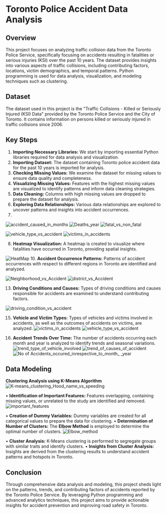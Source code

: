 
# Toronto Police Accident Data Analysis




## Overview

This project focuses on analyzing traffic collision data from the Toronto Police Service, specifically focusing on accidents resulting in fatalities or serious injuries (KSI) over the past 10 years. The dataset provides insights into various aspects of traffic collisions, including contributing factors, locations, victim demographics, and temporal patterns. Python programming is used for data analysis, visualization, and modeling techniques such as clustering.
## Dataset
The dataset used in this project is the "Traffic Collisions - Killed or Seriously Injured (KSI) Data" provided by the Toronto Police Service and the City of Toronto. It contains information on persons killed or seriously injured in traffic collisions since 2006.
## Key Steps
1.	**Importing Necessary Libraries:** We start by importing essential Python libraries required for data analysis and visualization.
2.	**Importing Dataset:** The dataset containing Toronto police accident data for the past 10 years is imported for analysis.
3.	**Checking Missing Values:** We examine the dataset for missing values to ensure data quality and completeness.
4.	**Visualizing Missing Values:** Features with the highest missing values are visualized to identify patterns and inform data cleaning strategies.
5.	**Data Cleaning:** Columns with high missing values are dropped to prepare the dataset for analysis.
6.	**Exploring Data Relationships:** Various data relationships are explored to uncover patterns and insights into accident occurrences.
7.	
![accident_caused_in_months](https://github.com/PatelJay3878/KSI_Data_Analysis/assets/73180853/bb3cbfa8-2b3e-4213-8f31-6b491d657ff6)
![Deaths_year](https://github.com/PatelJay3878/KSI_Data_Analysis/assets/73180853/b26d4869-b4f2-40c6-a3d3-82f52e353513)
![fatal_vs_non_fatal](https://github.com/PatelJay3878/KSI_Data_Analysis/assets/73180853/0f604455-a7a4-49d0-a61f-e05814d23cf8)

![vehicle_type_vs_accident](https://github.com/PatelJay3878/KSI_Data_Analysis/assets/73180853/d1394734-2019-4590-a5ba-4396f92ad0a2)
![victims_in_accidents](https://github.com/PatelJay3878/KSI_Data_Analysis/assets/73180853/11bc8510-9bbc-42fd-937a-55f9fbf273f1)

8.	**Heatmap Visualization:** A heatmap is created to visualize where fatalities have occurred in Toronto, providing spatial insights.

![HeatMap](https://github.com/PatelJay3878/KSI_Data_Analysis/assets/73180853/5f32848d-cb0a-472a-8767-6c7c21914e1d)
10.	**Accident Occurrence Patterns:** Patterns of accident occurrences with respect to different regions in Toronto are identified and analyzed.
	
![Neighborhood_vs_Accident](https://github.com/PatelJay3878/KSI_Data_Analysis/assets/73180853/ab8d9581-b806-4d65-89dc-fbc901fa17c2)
![district_vs_Accident](https://github.com/PatelJay3878/KSI_Data_Analysis/assets/73180853/1fba49b3-2645-4701-8f1b-21e01d97e376)

13.	**Driving Conditions and Causes:** Types of driving conditions and causes responsible for accidents are examined to understand contributing factors.

![driving_condition_vs_accident](https://github.com/PatelJay3878/KSI_Data_Analysis/assets/73180853/61048ea7-0b35-4107-8c32-20b403d3e630)


15.	**Vehicle and Victim Types:** Types of vehicles and victims involved in accidents, as well as the outcomes of accidents on victims, are analyzed.
![victims_in_accidents](https://github.com/PatelJay3878/KSI_Data_Analysis/assets/73180853/3ef86c3e-f0d6-4c56-bbe4-afacd554fd66)
![vehicle_type_vs_accident](https://github.com/PatelJay3878/KSI_Data_Analysis/assets/73180853/ba7191d8-5290-49e7-b963-d9468b0392d6)

17.	**Accident Trends Over Time:** The number of accidents occurring each month and year is analyzed to identify trends and seasonal variations.
![trend_type_of_vehicle_involved](https://github.com/PatelJay3878/KSI_Data_Analysis/assets/73180853/c3868fb3-4c35-4717-a3b5-df782dbf8307)
![trend_of_causes_of_accident](https://github.com/PatelJay3878/KSI_Data_Analysis/assets/73180853/8db00b53-ec3f-4c58-bbd2-ee2f28fc1c23)
![No of Accidents_occured_inrespective_to_month_ _year](https://github.com/PatelJay3878/KSI_Data_Analysis/assets/73180853/9907e2e2-4aa0-4700-8eda-127622923dc1)


## Data Modeling
**Clustering Analysis using K-Means Algorithm**
![K-means_clustering_Hood_name_vs_speeding](https://github.com/PatelJay3878/KSI_Data_Analysis/assets/73180853/f0a8d799-02bc-4ac5-b6c0-f78eefa14424)

•	**Identification of Important Features:** Features overlapping, containing missing values, or unrelated to the study are identified and removed.
![important_features](https://github.com/PatelJay3878/KSI_Data_Analysis/assets/73180853/1c3bfaac-5590-498b-ace3-4e12a31d8f0b)

•	**Creation of Dummy Variables:** Dummy variables are created for all categorical values to prepare the data for clustering.
•	**Determination of Number of Clusters:** The **Elbow Method** is employed to determine the optimal number of clusters.
![Elbow_method](https://github.com/PatelJay3878/KSI_Data_Analysis/assets/73180853/b1b2e35c-8a79-42cd-a4dc-f850d1a8e936)

•	**Cluster Analysis:** K-Means clustering is performed to segregate groups with similar traits and identify clusters.
•	**Insights from Cluster Analysis:** Insights are derived from the clustering results to understand accident patterns and hotspots in Toronto.


## Conclusion
Through comprehensive data analysis and modeling, this project sheds light on the patterns, trends, and contributing factors of accidents reported by the Toronto Police Service. By leveraging Python programming and advanced analytics techniques, this project aims to provide actionable insights for accident prevention and improving road safety in Toronto.
